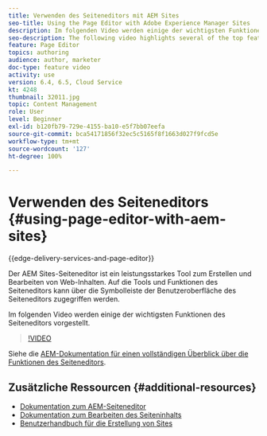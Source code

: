 ```yaml
---
title: Verwenden des Seiteneditors mit AEM Sites
seo-title: Using the Page Editor with Adobe Experience Manager Sites
description: Im folgenden Video werden einige der wichtigsten Funktionen des Sites-Editors mit Touch-Benutzeroberfläche in Adobe Experience Manager vorgestellt.
seo-description: The following video highlights several of the top features of the Touch-UI Sites editor in Adobe Experience Manager.
feature: Page Editor
topics: authoring
audience: author, marketer
doc-type: feature video
activity: use
version: 6.4, 6.5, Cloud Service
kt: 4248
thumbnail: 32011.jpg
topic: Content Management
role: User
level: Beginner
exl-id: b120fb79-729e-4155-ba10-e5f7bb07eefa
source-git-commit: bca54171856f32ec5c5165f8f1663d027f9fcd5e
workflow-type: tm+mt
source-wordcount: '127'
ht-degree: 100%

---
```


# Verwenden des Seiteneditors {#using-page-editor-with-aem-sites}

{{edge-delivery-services-and-page-editor}}

Der AEM Sites-Seiteneditor ist ein leistungsstarkes Tool zum Erstellen und Bearbeiten von Web-Inhalten. Auf die Tools und Funktionen des Seiteneditors kann über die Symbolleiste der Benutzeroberfläche des Seiteneditors zugegriffen werden.

Im folgenden Video werden einige der wichtigsten Funktionen des Seiteneditors vorgestellt.

>[!VIDEO](https://video.tv.adobe.com/v/32011?quality=12&learn=on)


Siehe die [AEM-Dokumentation für einen vollständigen Überblick über die Funktionen des Seiteneditors](https://experienceleague.adobe.com/docs/experience-manager-cloud-service/content/sites/authoring/fundamentals/editing-content.html?lang=de).

## Zusätzliche Ressourcen {#additional-resources}

* [Dokumentation zum AEM-Seiteneditor](https://experienceleague.adobe.com/docs/experience-manager-cloud-service/content/sites/authoring/fundamentals/editing-content.html?lang=de)
* [Dokumentation zum Bearbeiten des Seiteninhalts](https://experienceleague.adobe.com/docs/experience-manager-65/authoring/authoring/editing-content.html?lang=de)
* [Benutzerhandbuch für die Erstellung von Sites](https://experienceleague.adobe.com/docs/experience-manager-65/authoring/home.html?lang=de)
